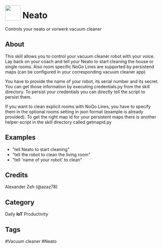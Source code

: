 # <img src='https://raw.githack.com/FortAwesome/Font-Awesome/master/svgs/solid/robot.svg' card_color='#628279' width='50' height='50' style='vertical-align:bottom'/> Neato
Controls your neato or vorwerk vacuum cleaner

## About
This skill allows you to control your vacuum cleaner robot with your voice. Lay back on your coach and tell your Neato to start cleaning the house or single rooms.
Also room specific NoGo Lines are supported by persistend maps (can be configured in your corresponding vacuum cleaner app)

You have to provide the name of your robot, its serial number and its secret. You can get those information by executing credentials.py from the skill directory.
To persist your credentials you can directly tell the script to persist them.

If you want to clean explicit rooms with NoGo Lines, you have to specify them in the optional rooms setting in json format (example is already provided). To get the right map id for your persistent maps there is another helper-script in the skill directory called getmapid.py  

## Examples
* "tell Neato to start cleaning"
* "tell the robot to clean the living room"
* "tell 'name of your robot' to clean"

## Credits
Alexander Zeh (@azaz78)

## Category
Daily
**IoT**
Productivity

## Tags
#Vacuum cleaner
#Neato
